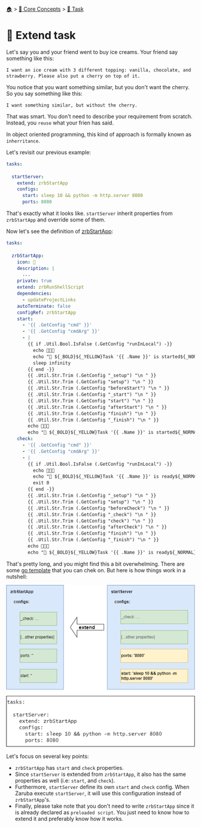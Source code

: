 <!--startTocHeader-->
[🏠](../../README.md) > [🧠 Core Concepts](../README.md) > [🔨 Task](README.md)
# 🧒 Extend task
<!--endTocHeader-->



Let's say you and your friend went to buy ice creams. Your friend say something like this:

```
I want an ice cream with 3 different topping: vanilla, chocolate, and strawberry. Please also put a cherry on top of it.
```

You notice that you want something similar, but you don't want the cherry. So you say something like this:

```
I want something similar, but without the cherry.
```

That was smart. You don't need to describe your requirement from scratch. Instead, you `reuse` what your frien has said.

In object oriented programming, this kind of approach is formally known as `inherritance`.

Let's revisit our previous example:

```yaml
tasks:

  startServer:
    extend: zrbStartApp
    configs:
      start: sleep 10 && python -m http.server 8080
      ports: 8080
```

That's exactly what it looks like. `startServer` inherit properties from `zrbStartApp` and override some of them.


Now let's see the definition of [zrbStartApp](../../../core-tasks/zrbStartApp.md):

```yaml
tasks:

  zrbStartApp:
    icon: 📜
    description: |
      ...
    private: true
    extend: zrbRunShellScript
    dependencies:
      - updateProjectLinks
    autoTerminate: false
    configRef: zrbStartApp
    start:
      - '{{ .GetConfig "cmd" }}'
      - '{{ .GetConfig "cmdArg" }}'
      - |
        {{ if .Util.Bool.IsFalse (.GetConfig "runInLocal") -}}
          echo 🎉🎉🎉
          echo "📜 ${_BOLD}${_YELLOW}Task '{{ .Name }}' is started${_NORMAL}"
          sleep infinity
        {{ end -}}
        {{ .Util.Str.Trim (.GetConfig "_setup") "\n " }}
        {{ .Util.Str.Trim (.GetConfig "setup") "\n " }}
        {{ .Util.Str.Trim (.GetConfig "beforeStart") "\n " }}
        {{ .Util.Str.Trim (.GetConfig "_start") "\n " }}
        {{ .Util.Str.Trim (.GetConfig "start") "\n " }}
        {{ .Util.Str.Trim (.GetConfig "afterStart") "\n " }}
        {{ .Util.Str.Trim (.GetConfig "finish") "\n " }}
        {{ .Util.Str.Trim (.GetConfig "_finish") "\n " }}
        echo 🎉🎉🎉
        echo "📜 ${_BOLD}${_YELLOW}Task '{{ .Name }}' is started${_NORMAL}"
    check:
      - '{{ .GetConfig "cmd" }}'
      - '{{ .GetConfig "cmdArg" }}'
      - |
        {{ if .Util.Bool.IsFalse (.GetConfig "runInLocal") -}}
          echo 🎉🎉🎉
          echo "📜 ${_BOLD}${_YELLOW}Task '{{ .Name }}' is ready${_NORMAL}"
          exit 0
        {{ end -}}
        {{ .Util.Str.Trim (.GetConfig "_setup") "\n " }}
        {{ .Util.Str.Trim (.GetConfig "setup") "\n " }}
        {{ .Util.Str.Trim (.GetConfig "beforeCheck") "\n " }}
        {{ .Util.Str.Trim (.GetConfig "_check") "\n " }}
        {{ .Util.Str.Trim (.GetConfig "check") "\n " }}
        {{ .Util.Str.Trim (.GetConfig "afterCheck") "\n " }}
        {{ .Util.Str.Trim (.GetConfig "finish") "\n " }}
        {{ .Util.Str.Trim (.GetConfig "_finish") "\n " }}
        echo 🎉🎉🎉
        echo "📜 ${_BOLD}${_YELLOW}Task '{{ .Name }}' is ready${_NORMAL}"
```

That's pretty long, and you might find this a bit overwhelming. There are some [go template](../using-go-template.md) that you can chek on. But here is how things work in a nutshell:

![](images/extending-task.png)

Let's focus on several key points:

* `zrbStartApp` has `start` and `check` properties.
* Since `startServer` is extended from `zrbStartApp`, it also has the same properties as well (i.e: `start`, and `check`).
* Furthermore, `startServer` define its own `start` and `check` config. When Zaruba execute `startServer`, it will use this configuration instead of `zrbStartApp`'s.
* Finally, please take note that you don't need to write `zrbStartApp` since it is already declared as `preloaded script`. You just need to know how to extend it and preferably know how it works.

<!--startTocSubTopic-->
<!--endTocSubTopic-->
